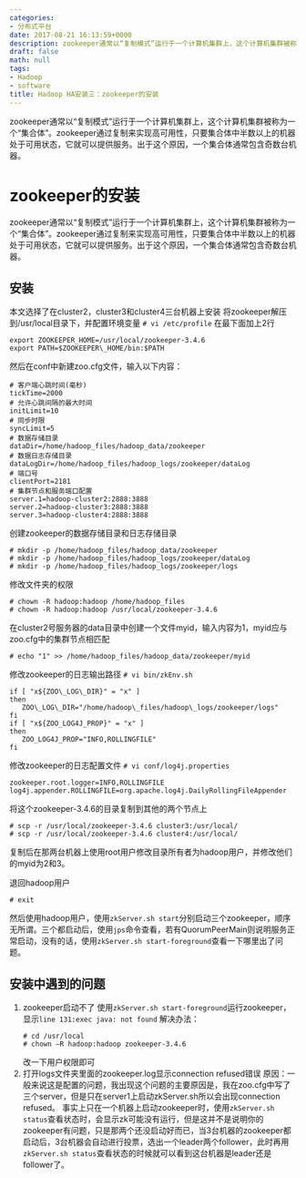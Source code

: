 ```yaml
---
categories:
- 分布式平台
date: 2017-08-21 16:13:59+0000
description: zookeeper通常以“复制模式”运行于一个计算机集群上，这个计算机集群被称为一个“集合体”。zookeeper通过复制来实现高可用性，只要集合体中半数以上的机器处于可用状态，它就可以提供服务。出于这个原因，一个集合体通常包含奇数台机器。
draft: false
math: null
tags:
- Hadoop
- software
title: Hadoop HA安装三：zookeeper的安装
---
```

zookeeper通常以“复制模式”运行于一个计算机集群上，这个计算机集群被称为一个“集合体”。zookeeper通过复制来实现高可用性，只要集合体中半数以上的机器处于可用状态，它就可以提供服务。出于这个原因，一个集合体通常包含奇数台机器。
<!--more-->
# zookeeper的安装
zookeeper通常以“复制模式”运行于一个计算机集群上，这个计算机集群被称为一个“集合体”。zookeeper通过复制来实现高可用性，只要集合体中半数以上的机器处于可用状态，它就可以提供服务。出于这个原因，一个集合体通常包含奇数台机器。
## 安装
本文选择了在cluster2，cluster3和cluster4三台机器上安装
将zookeeper解压到/usr/local目录下，并配置环境变量
`# vi /etc/profile`
在最下面加上2行
```
export ZOOKEEPER_HOME=/usr/local/zookeeper-3.4.6
export PATH=$ZOOKEEPER\_HOME/bin:$PATH
```
然后在conf中新建zoo.cfg文件，输入以下内容：
```
# 客户端心跳时间(毫秒)
tickTime=2000
# 允许心跳间隔的最大时间
initLimit=10
# 同步时限
syncLimit=5
# 数据存储目录
dataDir=/home/hadoop_files/hadoop_data/zookeeper
# 数据日志存储目录
dataLogDir=/home/hadoop_files/hadoop_logs/zookeeper/dataLog
# 端口号
clientPort=2181
# 集群节点和服务端口配置
server.1=hadoop-cluster2:2888:3888
server.2=hadoop-cluster3:2888:3888
server.3=hadoop-cluster4:2888:3888
```
创建zookeeper的数据存储目录和日志存储目录
```
# mkdir -p /home/hadoop_files/hadoop_data/zookeeper
# mkdir -p /home/hadoop_files/hadoop_logs/zookeeper/dataLog
# mkdir -p /home/hadoop_files/hadoop_logs/zookeeper/logs
```

修改文件夹的权限
```
# chown -R hadoop:hadoop /home/hadoop_files
# chown -R hadoop:hadoop /usr/local/zookeeper-3.4.6
```

在cluster2号服务器的data目录中创建一个文件myid，输入内容为1，myid应与zoo.cfg中的集群节点相匹配
```
# echo "1" >> /home/hadoop_files/hadoop_data/zookeeper/myid
```

修改zookeeper的日志输出路径
`# vi bin/zkEnv.sh`
```
if [ "x${ZOO\_LOG\_DIR}" = "x" ]
then
   ZOO\_LOG\_DIR="/home/hadoop\_files/hadoop\_logs/zookeeper/logs"
fi
if [ "x${ZOO_LOG4J_PROP}" = "x" ]
then
   ZOO_LOG4J_PROP="INFO,ROLLINGFILE"
fi
```
修改zookeeper的日志配置文件
`# vi conf/log4j.properties`
```
zookeeper.root.logger=INFO,ROLLINGFILE
log4j.appender.ROLLINGFILE=org.apache.log4j.DailyRollingFileAppender
```

将这个zookeeper-3.4.6的目录复制到其他的两个节点上
```
# scp -r /usr/local/zookeeper-3.4.6 cluster3:/usr/local/
# scp -r /usr/local/zookeeper-3.4.6 cluster4:/usr/local/
```
复制后在那两台机器上使用root用户修改目录所有者为hadoop用户，并修改他们的myid为2和3。

退回hadoop用户
```
# exit
```

然后使用hadoop用户，使用`zkServer.sh start`分别启动三个zookeeper，顺序无所谓。三个都启动后，使用`jps`命令查看，若有QuorumPeerMain则说明服务正常启动，没有的话，使用`zkServer.sh start-foreground`查看一下哪里出了问题。

## 安装中遇到的问题
1. zookeeper启动不了
使用`zkServer.sh start-foreground`运行zookeeper，显示`line 131:exec java: not found`
解决办法：
    ```
    # cd /usr/local
    # chown –R hadoop:hadoop zookeeper-3.4.6
    ```
    改一下用户权限即可
2. 打开logs文件夹里面的zookeeper.log显示connection refused错误
原因：一般来说这是配置的问题，我出现这个问题的主要原因是，我在zoo.cfg中写了三个server，但是只在server1上启动zkServer.sh所以会出现connection refused。
事实上只在一个机器上启动zookeeper时，使用`zkServer.sh status`查看状态时，会显示zk可能没有运行，但是这并不是说明你的zookeeper有问题，只是那两个还没启动好而已，当3台机器的zookeeper都启动后，3台机器会自动进行投票，选出一个leader两个follower，此时再用`zkServer.sh status`查看状态的时候就可以看到这台机器是leader还是follower了。